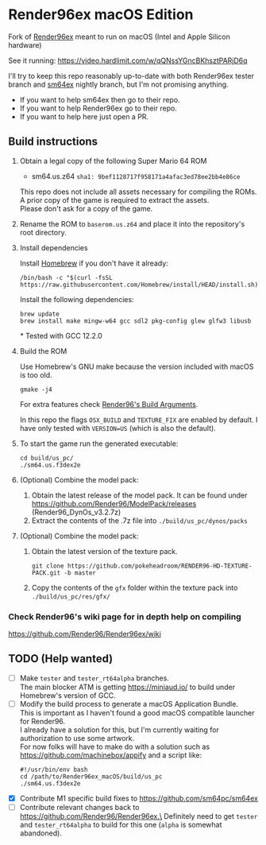 # Render96ex macOS Edition
Fork of [Render96ex](https://github.com/Render96/Render96ex) meant to run on macOS (Intel and Apple Silicon hardware)

See it running: https://video.hardlimit.com/w/qQNssYGncBKhsztPARjD6q

I'll try to keep this repo reasonably up-to-date with both Render96ex tester branch and
[sm64ex](https://github.com/sm64pc/sm64ex) nightly branch, but I'm not promising anything.

* If you want to help sm64ex then go to their repo.
* If you want to help Render96ex go to their repo.
* If you want to help here just open a PR.

## Build instructions

1. Obtain a legal copy of the following Super Mario 64 ROM

    * sm64.us.z64 `sha1: 9bef1128717f958171a4afac3ed78ee2bb4e86ce`

   This repo does not include all assets necessary for compiling the ROMs.\
   A prior copy of the game is required to extract the assets.\
   Please don't ask for a copy of the game.

2. Rename the ROM to `baserom.us.z64` and place it into the repository's root directory.

3. Install dependencies

   Install [Homebrew](https://brew.sh/) if you don't have it already:

    ```
    /bin/bash -c "$(curl -fsSL https://raw.githubusercontent.com/Homebrew/install/HEAD/install.sh)"
    ```

   Install the following dependencies:
    ```
    brew update
    brew install make mingw-w64 gcc sdl2 pkg-config glew glfw3 libusb
    ```

   \* Tested with GCC 12.2.0

4. Build the ROM

   Use Homebrew's GNU make because the version included with macOS is too old.

    ```
    gmake -j4
    ```

   For extra features check [Render96's Build Arguments](https://github.com/Render96/Render96ex/wiki/Build-Arguments).

   In this repo  the flags `OSX_BUILD` and `TEXTURE_FIX` are enabled by default.
   I have only tested with `VERSION=US` (which is also the default).

5. To start the game run the generated executable:
    ```
    cd build/us_pc/
    ./sm64.us.f3dex2e
    ```
6. (Optional) Combine the model pack:
    1. Obtain the latest release of the model pack. It can be found under https://github.com/Render96/ModelPack/releases (Render96_DynOs_v3.2.7z)
    2. Extract the contents of the .7z file into `./build/us_pc/dynos/packs`

7. (Optional) Combine the model pack:
    1. Obtain the latest version of the texture pack.
        ```
        git clone https://github.com/pokeheadroom/RENDER96-HD-TEXTURE-PACK.git -b master
        ```
    2. Copy the contents of the `gfx` folder within the texture pack into `./build/us_pc/res/gfx/`


### Check Render96's wiki page for in depth help on compiling
https://github.com/Render96/Render96ex/wiki

## TODO (Help wanted)

- [ ] Make `tester` and `tester_rt64alpha` branches.\
  The main blocker ATM is getting https://miniaud.io/ to build under Homebrew's version of GCC.
- [ ] Modify the build process to generate a macOS Application Bundle.\
  This is important as I haven't found a good macOS compatible launcher for Render96.\
  I already have a solution for this, but I'm currently waiting for authorization to use some artwork.\
  For now folks will have to make do with a solution such as https://github.com/machinebox/appify and a script like:
  ```
  #!/usr/bin/env bash
  cd /path/to/Render96ex_macOS/build/us_pc
  ./sm64.us.f3dex2e
  ```
- [x] Contribute M1 specific build fixes to https://github.com/sm64pc/sm64ex
- [ ] Contribute relevant changes back to https://github.com/Render96/Render96ex.\
  Definitely need to get `tester` and `tester_rt64alpha` to build for this one (`alpha` is somewhat abandoned).
